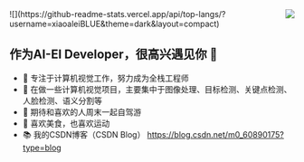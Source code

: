 <img align="right" src="https://github-readme-stats.vercel.app/api?username=xiaoaleiBLUE&theme=dracula&show_icons=true&icon_color=CE1D2D&text_color=718096&bg_color=ffffff&hide_title=true">
</a>
![](https://github-readme-stats.vercel.app/api/top-langs/?username=xiaoaleiBLUE&theme=dark&layout=compact)



## 作为AI-EI Developer，很高兴遇见你 👋

- 🧡 专注于计算机视觉工作，努力成为全栈工程师
- 🔨 在做一些计算机视觉项目，主要集中于图像处理、目标检测、关键点检测、人脸检测、语义分割等
- 🍬 期待和喜欢的人周末一起自驾游
- 🥩 喜欢美食，也喜欢运动
- 📚 我的CSDN博客（CSDN Blog） https://blog.csdn.net/m0_60890175?type=blog




